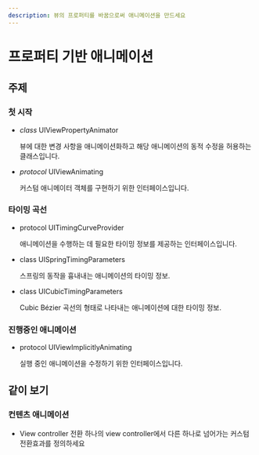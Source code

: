```yaml
---
description: 뷰의 프로퍼티를 바꿈으로써 애니메이션을 만드세요
---
```


# 프로퍼티 기반 애니메이션

## 주제

### 첫 시작

* _class_ UIViewPropertyAnimator

  뷰에 대한 변경 사항을 애니메이션화하고 해당 애니메이션의 동적 수정을 허용하는 클래스입니다.

* _protocol_ UIViewAnimating

  커스텀 애니메이터 객체를 구현하기 위한 인터페이스입니다.

### 타이밍 곡선

* protocol UITimingCurveProvider

  애니메이션을 수행하는 데 필요한 타이밍 정보를 제공하는 인터페이스입니다.

* class UISpringTimingParameters

  스프링의 동작을 흉내내는 애니메이션의 타이밍 정보.

* class UICubicTimingParameters

  Cubic Bézier 곡선의 형태로 나타내는 애니메이션에 대한 타이밍 정보.

### 진행중인 애니메이션

* protocol UIViewImplicitlyAnimating

  실행 중인 애니메이션을 수정하기 위한 인터페이스입니다.

## 같이 보기

### 컨텐츠 애니메이션

* View controller 전환 하나의 view controller에서 다른 하나로 넘어가는 커스텀 전환효과를 정의하세요

